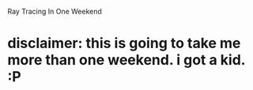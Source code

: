 Ray Tracing In One Weekend

# disclaimer: this is going to take me more than one weekend.  i got a kid.  :P
